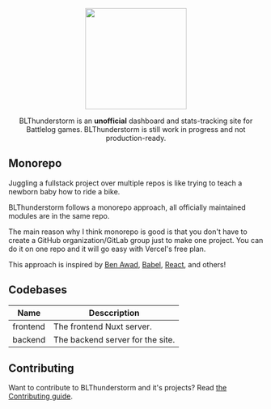 <div> <p align="center"><img src="https://gitlab.com/BLThunderstorm/about/-/raw/master/brand/Twitter%20header/Twitter%20header.png" height="200px"/>
</p>
<p align="center">
BLThunderstorm is an <b>unofficial</b> dashboard and stats-tracking site for Battlelog games. BLThunderstorm is still work in progress and not production-ready.</p>

</div>

## Monorepo
Juggling a fullstack project over multiple repos is like trying to teach a newborn baby how to ride a bike.

BLThunderstorm follows a monorepo approach, all officially maintained modules are in the same repo.

The main reason why I think monorepo is good is that you don't have to create a GitHub organization/GitLab group just to make one project. You can do it on one repo and it will go easy with Vercel's free plan.

This approach is inspired by [Ben Awad](https://github.com/benawad/dogehouse), [Babel](https://github.com/babel/babel/), [React](https://github.com/facebook/react/), and others!

## Codebases

| Name | Desccription | 
| ----- | ------- | 
| frontend | The frontend Nuxt server. |
| backend | The backend server for the site. | 


## Contributing
Want to contribute to BLThunderstorm and it's projects?
Read [the Contributing guide](./CONTRIBUTING.md).
